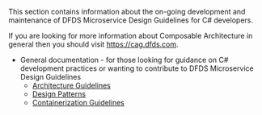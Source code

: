 This section contains information about the on-going development and maintenance of DFDS Microservice Design Guidelines for C# developers.

If you are looking for more information about Composable Architecture in general then you should visit https://cag.dfds.com.

* General documentation - for those looking for guidance on C# development practices or wanting to contribute to DFDS Microservice Design Guidelines
   * [Architecture Guidelines](ARCHITECTURE.md)
   * [Design Patterns](PATTERNS.md)
   * [Containerization Guidelines](CONTAINERIZATION.md)
